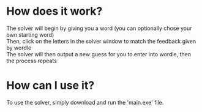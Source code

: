 # How does it work?
The solver will begin by giving you a word (you can optionally chose your own starting word)\
Then, click on the letters in the solver window to match the feedback given by wordle\
The solver will then output a new guess for you to enter into wordle, then the process repeats

# How can I use it?
To use the solver, simply download and run the 'main.exe' file.
